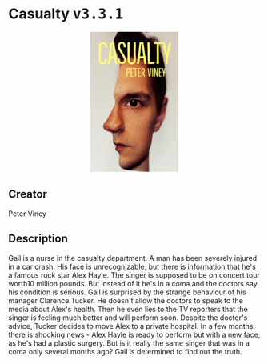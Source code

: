 
# Casualty <kbd>v3.3.1</kbd>

<center>
  <img src="./cover-1024.jpg"/>
</center>

## Creator
Peter Viney

## Description
Gail is a nurse in the casualty department. A man has been severely injured in a car crash. His face is unrecognizable, but there is information that he's a famous rock star Alex Hayle. The singer is supposed to be on concert tour worth10 million pounds. But instead of it he's in a coma and the doctors say his condition is serious. Gail is surprised by the strange behaviour of his manager Clarence Tucker. He doesn't allow the doctors to speak to the media about Alex's health. Then he even lies to the TV reporters that the singer is feeling much better and will perform soon. Despite the doctor's advice, Tucker decides to move Alex to a private hospital. In a few months, there is shocking news - Alex Hayle is ready to perform but with a new face, as he's had a plastic surgery. But is it really the same singer that was in a coma only several months ago? Gail is determined to find out the truth.
